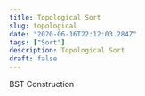 ```yaml
---
title: Topological Sort
slug: topological
date: "2020-06-16T22:12:03.284Z"
tags: ["Sort"]
description: Topological Sort
draft: false
---
```


BST Construction
